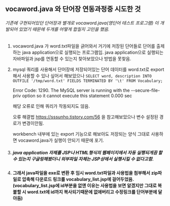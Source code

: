 ## vocaword.java 와 단어장 연동과정중 시도한 것

###### 기존에 구현되어있던 단어장과 별개로 vocaword.java(영단어 테스트 프로그램) 이 개발되어 있었기 때문에 두개를 어떻게 합칠지 고민을 했음.

1. vocaword.java 가 word.txt파일을 긁어와서 거기에 저장된 단어들로 단어를 출제하는 java application으로 실행되는 프로그램임. java application으로 실행되는 자바파일과 jsp를 연동할 수 있는지 찾아보았으나 방법을 못찾음.

2. mysql 쿼리를 사용해서 단어장에 저장되어있는 단어 데이터를 word.txt로 export 해서 사용할 수 있나 싶어서 해보았으나                                                                                                                 `SELECT word, description
   INTO OUTFILE '/tmp/word.txt'
   FIELDS TERMINATED BY '\t'
   FROM Vocabulary;`

   

   Error Code: 1290. The MySQL server is running with the --secure-file-priv option so it cannot execute this statement 0.000 sec

   해당 오류로 인해 쿼리가 작동되지도 않음.

   오류 해결법  https://sssunho.tistory.com/56 을 참고해보았으나 변수 설정된 경로가 변경이안됨.

   

   workbench 내부에 있는 export 기능으로 해보아도 저장되는 양식 그대로 사용하면 vocaword.java가 실행이 안되기 때문에 포기.

3. ##### java application 자체를 JSP나 HTML형식의 웹페이지에서 자동 실행되게끔 할 수 있는지 구글링해봤더니 외부파일 자체는 JSP상에서 실행시킬 수 없다고함.

4. **그래서 java파일을 exe로 변환 후 임시 word.txt파일과 사용법을 첨부해서 zip파일로 압축해 다운로드 링크를 vocabulary_list.jsp에 걸어두었음.  (vocabulary_list.jsp에 id부분을 없앤 이유는 사용법을 보면 알겠지만 그대로 복붙할 시 word.txt에 id까지 복사되기때문에 없애버리고 수정링크를 단어부분에 달아둠)**